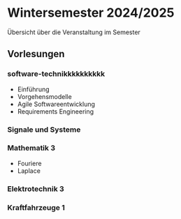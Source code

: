 # Wintersemester 2024/2025

Übersicht über die Veranstaltung im Semester

## Vorlesungen

### software-technikkkkkkkkkk

- Einführung
- Vorgehensmodelle
- Agile Softwareentwicklung
- Requirements Engineering

### Signale und Systeme

### Mathematik 3

- Fouriere
- Laplace

### Elektrotechnik 3

### Kraftfahrzeuge 1
